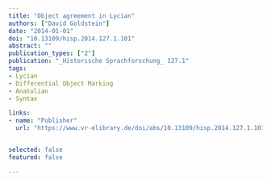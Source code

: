 ```yaml
---
title: "Object agreement in Lycian"
authors: ["David Goldstein"]
date: "2014-01-01"
doi: "10.13109/hisp.2014.127.1.101"
abstract: ""
publication_types: ["2"]
publication: "_Historische Sprachforschung_ 127.1"
tags:
- Lycian
- Differential Object Marking
- Anatolian
- Syntax

links:
- name: "Publisher"
  url: "https://www.vr-elibrary.de/doi/abs/10.13109/hisp.2014.127.1.101#.XV3I-y2ZM8Y"


selected: false
featured: false

---
```


